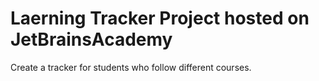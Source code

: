 # Laerning Tracker Project hosted on JetBrainsAcademy
Create a tracker for students who follow different courses.

